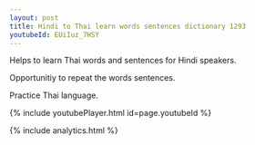 ```yaml
---
layout: post
title: Hindi to Thai learn words sentences dictionary 1293 
youtubeId: EUiIuz_7HSY
---
```

 
 
Helps to learn Thai words and sentences for Hindi speakers.

Opportunitiy to repeat the words sentences. 

Practice Thai language. 
 
{% include youtubePlayer.html id=page.youtubeId %}
 
 
{% include analytics.html %}